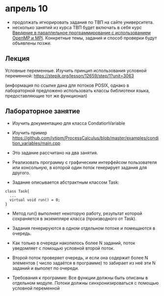 # апрель 10

- продолжать игнорировать задания по ТВП на сайте университета.
- несколько занятий из курса ТВП будет включать в себя курс [Введение в параллельное программирование с использованием OpenMP и MPI](https://ru.coursera.org/learn/parallelnoye-programmirovaniye#syllabus). Конкретные темы, задания и способ проверки будут объявлены позже.


##  Лекция
Условные переменные.
Изучить принцип использования условной переменной:
https://stepik.org/lesson/12659/step/1?unit=3063

(информация по ссылке дана для потоков POSIX, однако в лабораторной предложено использовать классы библиотеки языка, предоставляющие тот же функционал)


## Лабораторное занятие
- Изучить документацию для класса CondationVariable

- Изучить пример https://github.com/ivtipm/ProcessCalculus/blob/master/examples/condition_variables/main.cpp

- Это задание рассчитано на два занятия.

- Реализовать программу с графическим интерфейсом пользователя
или консольную, в которой один поток генерирует задания для другого.
- Задание описывается абстрактным классом Task:
```
class Task{
  ...
  virtual void run() = 0;
}
```
- Метод run() выполняет некоторую работу, результат которой сохраняется в экземпляре класса (производного от Task).

- Задания генерируются в одном отдельном потоке и
помещаются в очередь.

- Как только в очереди накопилось более N заданий, поток уведомляет с помощью условной второй поток.

- Второй поток проверяет очередь, и если она содержит более N элементов ( число задаётся в программе) то забирает из неё эти N заданий и выполет по очереди.

- Требования к программе:
Все функции должны быть описаны в отдельном модуле.
Потоки должны синхронизироваться с помощью условной
переменной
